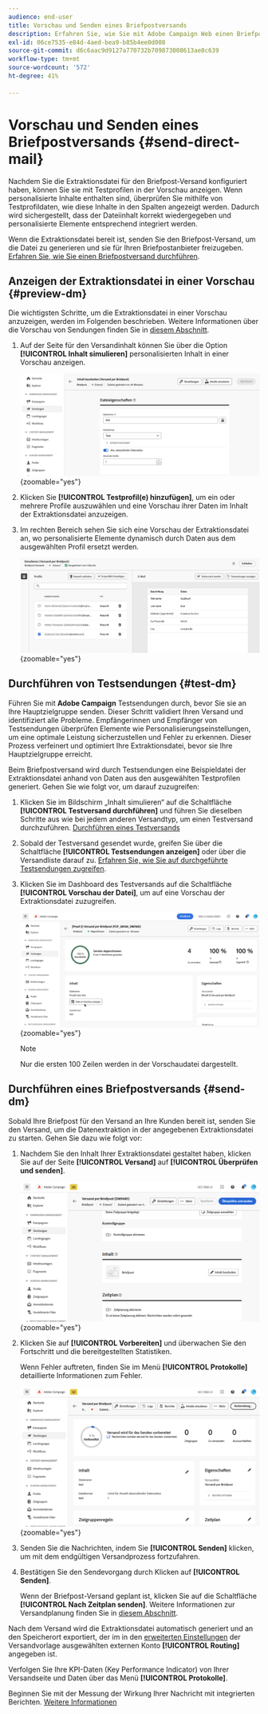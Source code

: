 ```yaml
---
audience: end-user
title: Vorschau und Senden eines Briefpostversands
description: Erfahren Sie, wie Sie mit Adobe Campaign Web einen Briefpostversand in einer Vorschau anzeigen und senden.
exl-id: 06ce7535-e84d-4aed-bea9-b85b4ee0d008
source-git-commit: d6c6aac9d9127a770732b709873008613ae8c639
workflow-type: tm+mt
source-wordcount: '572'
ht-degree: 41%

---
```


# Vorschau und Senden eines Briefpostversands {#send-direct-mail}

Nachdem Sie die Extraktionsdatei für den Briefpost-Versand konfiguriert haben, können Sie sie mit Testprofilen in der Vorschau anzeigen. Wenn personalisierte Inhalte enthalten sind, überprüfen Sie mithilfe von Testprofildaten, wie diese Inhalte in den Spalten angezeigt werden. Dadurch wird sichergestellt, dass der Dateiinhalt korrekt wiedergegeben und personalisierte Elemente entsprechend integriert werden.

Wenn die Extraktionsdatei bereit ist, senden Sie den Briefpost-Versand, um die Datei zu generieren und sie für Ihren Briefpostanbieter freizugeben. [Erfahren Sie, wie Sie einen Briefpostversand durchführen](#dm-send).

## Anzeigen der Extraktionsdatei in einer Vorschau {#preview-dm}

Die wichtigsten Schritte, um die Extraktionsdatei in einer Vorschau anzuzeigen, werden im Folgenden beschrieben. Weitere Informationen über die Vorschau von Sendungen finden Sie in [diesem Abschnitt](../preview-test/preview-content.md).

1. Auf der Seite für den Versandinhalt können Sie über die Option **[!UICONTROL Inhalt simulieren]** personalisierten Inhalt in einer Vorschau anzeigen.

   ![Screenshot mit der Option „Inhalt simulieren“ auf der Seite mit den Versandinhalten](assets/dm-simulate.png){zoomable="yes"}

1. Klicken Sie **[!UICONTROL Testprofil(e) hinzufügen]**, um ein oder mehrere Profile auszuwählen und eine Vorschau ihrer Daten im Inhalt der Extraktionsdatei anzuzeigen.

1. Im rechten Bereich sehen Sie sich eine Vorschau der Extraktionsdatei an, wo personalisierte Elemente dynamisch durch Daten aus dem ausgewählten Profil ersetzt werden.

   ![Screenshot mit der Vorschau der Extraktionsdatei im rechten Bereich](assets/dm-preview-right.png){zoomable="yes"}

## Durchführen von Testsendungen {#test-dm}

Führen Sie mit **Adobe Campaign** Testsendungen durch, bevor Sie sie an Ihre Hauptzielgruppe senden. Dieser Schritt validiert Ihren Versand und identifiziert alle Probleme. Empfängerinnen und Empfänger von Testsendungen überprüfen Elemente wie Personalisierungseinstellungen, um eine optimale Leistung sicherzustellen und Fehler zu erkennen. Dieser Prozess verfeinert und optimiert Ihre Extraktionsdatei, bevor sie Ihre Hauptzielgruppe erreicht.

Beim Briefpostversand wird durch Testsendungen eine Beispieldatei der Extraktionsdatei anhand von Daten aus den ausgewählten Testprofilen generiert. Gehen Sie wie folgt vor, um darauf zuzugreifen:

1. Klicken Sie im Bildschirm „Inhalt simulieren“ auf die Schaltfläche **[!UICONTROL Testversand durchführen]** und führen Sie dieselben Schritte aus wie bei jedem anderen Versandtyp, um einen Testversand durchzuführen. [Durchführen eines Testversands](../preview-test/test-deliveries.md)

1. Sobald der Testversand gesendet wurde, greifen Sie über die Schaltfläche **[!UICONTROL Testsendungen anzeigen]** oder über die Versandliste darauf zu. [Erfahren Sie, wie Sie auf durchgeführte Testsendungen zugreifen](../preview-test/test-deliveries.md#access-test-deliveries).

1. Klicken Sie im Dashboard des Testversands auf die Schaltfläche **[!UICONTROL Vorschau der Datei]**, um auf eine Vorschau der Extraktionsdatei zuzugreifen.

   ![Screenshot mit der Option für die Vorschaudatei im Dashboard des Testversands](assets/dm-proof.png){zoomable="yes"}

   >[!NOTE]
   >
   >Nur die ersten 100 Zeilen werden in der Vorschaudatei dargestellt.

## Durchführen eines Briefpostversands {#send-dm}

Sobald Ihre Briefpost für den Versand an Ihre Kunden bereit ist, senden Sie den Versand, um die Datenextraktion in der angegebenen Extraktionsdatei zu starten. Gehen Sie dazu wie folgt vor:

1. Nachdem Sie den Inhalt Ihrer Extraktionsdatei gestaltet haben, klicken Sie auf der Seite **[!UICONTROL Versand]** auf **[!UICONTROL Überprüfen und senden]**.

   ![Screenshot der Option „Überprüfen und senden“ auf der Versandseite](assets/dm-review-send.png){zoomable="yes"}

1. Klicken Sie auf **[!UICONTROL Vorbereiten]** und überwachen Sie den Fortschritt und die bereitgestellten Statistiken.

   Wenn Fehler auftreten, finden Sie im Menü **[!UICONTROL Protokolle]** detaillierte Informationen zum Fehler.

   ![Screenshot mit der Option „Vorbereiten“ und dem Menü „Protokolle“](assets/dm-prepare.png){zoomable="yes"}

1. Senden Sie die Nachrichten, indem Sie **[!UICONTROL Senden]** klicken, um mit dem endgültigen Versandprozess fortzufahren.

1. Bestätigen Sie den Sendevorgang durch Klicken auf **[!UICONTROL Senden]**.

   Wenn der Briefpost-Versand geplant ist, klicken Sie auf die Schaltfläche **[!UICONTROL Nach Zeitplan senden]**. Weitere Informationen zur Versandplanung finden Sie in [diesem Abschnitt](../msg/gs-messages.md#schedule-the-delivery-sending).

Nach dem Versand wird die Extraktionsdatei automatisch generiert und an den Speicherort exportiert, der im in den [erweiterten Einstellungen](../advanced-settings/delivery-settings.md) der Versandvorlage ausgewählten externen Konto **[!UICONTROL Routing]** angegeben ist.

Verfolgen Sie Ihre KPI-Daten (Key Performance Indicator) von Ihrer Versandseite und Daten über das Menü **[!UICONTROL Protokolle]**.

Beginnen Sie mit der Messung der Wirkung Ihrer Nachricht mit integrierten Berichten. [Weitere Informationen](../reporting/direct-mail.md)